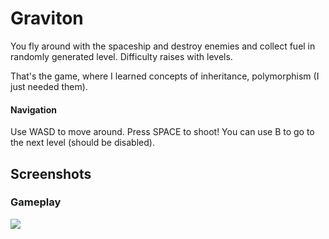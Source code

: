 # Graviton
You fly around with the spaceship and destroy enemies and collect fuel in randomly generated level. Difficulty raises with levels.

That's the game, where I learned concepts of inheritance, polymorphism (I just needed them).

#### Navigation
Use WASD to move around. Press SPACE to shoot!
You can use B to go to the next level (should be disabled).

Screenshots
---
### Gameplay
![](https://i.imgur.com/Pxi7xd5.png)